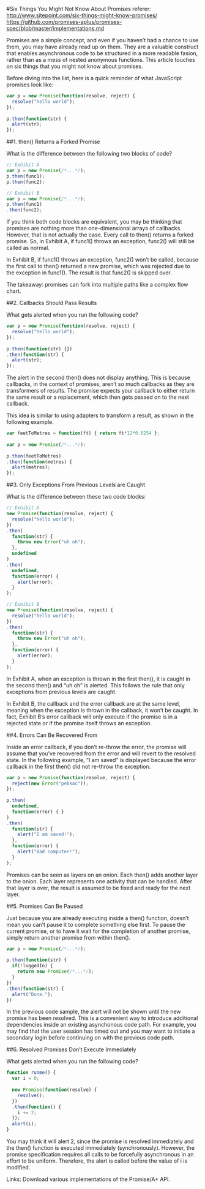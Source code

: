 #Six Things You Might Not Know About Promises
referer: 
http://www.sitepoint.com/six-things-might-know-promises/
https://github.com/promises-aplus/promises-spec/blob/master/implementations.md

Promises are a simple concept, and even if you haven’t had a chance to use them, you may have already read up on them. They are a valuable construct that enables asynchronous code to be structured in a more readable fasion, rather than as a mess of nested anonymous functions. This article touches on six things that you might not know about promises.

Before diving into the list, here is a quick reminder of what JavaScript promises look like:

```javascript
var p = new Promise(function(resolve, reject) {
  resolve("hello world");
});
 
p.then(function(str) {
  alert(str);
});
```

##1. then() Returns a Forked Promise

What is the difference between the following two blocks of code?

```javascript
// Exhibit A
var p = new Promise(/*...*/);
p.then(func1);
p.then(func2);
```

```javascript
// Exhibit B
var p = new Promise(/*...*/);
p.then(func1)
.then(func2);
```

If you think both code blocks are equivalent, you may be thinking that promises are nothing more than one-dimensional arrays of callbacks. However, that is not actually the case. Every call to then() returns a forked promise. So, in Exhibit A, if func1() throws an exception, func2() will still be called as normal.

In Exhibit B, if func1() throws an exception, func2() won’t be called, because the first call to then() returned a new promise, which was rejected due to the exception in func1(). The result is that func2() is skipped over.

The takeaway: promises can fork into multiple paths like a complex flow chart.

##2. Callbacks Should Pass Results

What gets alerted when you run the following code?

```javascript
var p = new Promise(function(resolve, reject) {
  resolve("hello world");
});
 
p.then(function(str) {})
.then(function(str) {
  alert(str);
});
```

The alert in the second then() does not display anything. This is because callbacks, in the context of promises, aren’t so much callbacks as they are transformers of results. The promise expects your callback to either return the same result or a replacement, which then gets passed on to the next callback.

This idea is similar to using adapters to transform a result, as shown in the following example.

```javascript
var feetToMetres = function(ft) { return ft*12*0.0254 };
 
var p = new Promise(/*...*/);
 
p.then(feetToMetres)
.then(function(metres) {
  alert(metres);
});
```

##3. Only Exceptions From Previous Levels are Caught

What is the difference between these two code blocks:

```javascript
// Exhibit A
new Promise(function(resolve, reject) {
  resolve("hello world");
})
.then(
  function(str) {
    throw new Error("uh oh");
  },
  undefined
)
.then(
  undefined,
  function(error) {
    alert(error);
  }
);
```

```javascript
// Exhibit B
new Promise(function(resolve, reject) {
  resolve("hello world");
})
.then(
  function(str) {
    throw new Error("uh oh");
  },
  function(error) {
    alert(error);
  }
);
```

In Exhibit A, when an exception is thrown in the first then(), it is caught in the second then() and “uh oh” is alerted. This follows the rule that only exceptions from previous levels are caught.

In Exhibit B, the callback and the error callback are at the same level, meaning when the exception is thrown in the callback, it won’t be caught. In fact, Exhibit B’s error callback will only execute if the promise is
in a rejected state or if the promise itself throws an exception.

##4. Errors Can Be Recovered From

Inside an error callback, if you don’t re-throw the error, the promise will assume that you’ve recovered from the error and will revert to the resolved state. In the following example, “I am saved” is displayed because the error callback in the first then() did not re-throw the exception.

```javascript
var p = new Promise(function(resolve, reject) {
  reject(new Error("pebkac"));
});
 
p.then(
  undefined,
  function(error) { }
)
.then(
  function(str) {
    alert("I am saved!");
  },
  function(error) {
    alert("Bad computer!");
  }
);
```
Promises can be seen as layers on an onion. Each then() adds another layer to the onion. Each layer represents one activity that can be handled. After that layer is over, the result is assumed to be fixed and ready for the next layer.

##5. Promises Can Be Paused

Just because you are already executing inside a then() function, doesn’t mean you can’t pause it to complete something else first. To pause the current promise, or to have it wait for the completion of another promise, simply return another promise from within then().

```javascript
var p = new Promise(/*...*/);
 
p.then(function(str) {
  if(!loggedIn) {
    return new Promise(/*...*/);
  }
})
.then(function(str) {
  alert("Done.");
})
```

In the previous code sample, the alert will not be shown until the new promise has been resolved. This is a convenient way to introduce additional dependencies inside an existing asynchonous code path. For example, you may find that the user session has timed out and you may want to initiate a secondary login before continuing on with the previous code path.

##6. Resolved Promises Don’t Execute Immediately

What gets alerted when you run the following code?

```javascript
function runme() {
  var i = 0;
 
  new Promise(function(resolve) {
    resolve();
  })
  .then(function() {
    i += 2;
  });
  alert(i);
}
```

You may think it will alert 2, since the promise is resolved immediately and the then() function is executed immediately (synchronously). However, the promise specification requires all calls to be forcefully asynchronous in an effort to be uniform. Therefore, the alert is called before the value of i is modified.

Links:
Download various implementations of the Promise/A+ API.

